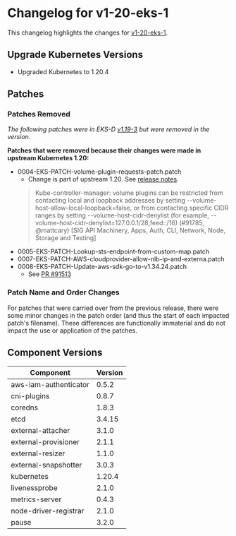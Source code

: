 # Changelog for v1-20-eks-1

This changelog highlights the changes for [v1-20-eks-1](https://github.com/aws/eks-distro/tree/v1-20-eks-1).

## Upgrade Kubernetes Versions

* Upgraded Kubernetes to 1.20.4

## Patches

### Patches Removed
_The following patches were in EKS-D [v1.19-3](https://github.com/aws/eks-distro/tree/v1-19-eks-3/projects/kubernetes/kubernetes/1-19/patches)
but were removed in the version._

**Patches that were removed because their changes were made in upstream Kubernetes 1.20:**
* 0004-EKS-PATCH-volume-plugin-requests-patch.patch
  * Change is part of upstream 1.20. See [release notes](https://kubernetes.io/docs/setup/release/notes/#api-change).
  > Kube-controller-manager: volume plugins can be restricted from contacting local and loopback addresses by setting --volume-host-allow-local-loopback=false, or from contacting specific CIDR ranges by setting --volume-host-cidr-denylist (for example, --volume-host-cidr-denylist=127.0.0.1/28,feed::/16) (#91785, @mattcary) [SIG API Machinery, Apps, Auth, CLI, Network, Node, Storage and Testing]
* 0005-EKS-PATCH-Lookup-sts-endpoint-from-custom-map.patch
* 0007-EKS-PATCH-AWS-cloudprovider-allow-nlb-ip-and-externa.patch
* 0008-EKS-PATCH-Update-aws-sdk-go-to-v1.34.24.patch
    * See [PR #91513](https://github.com/kubernetes/kubernetes/pull/91513)

### Patch Name and Order Changes
For patches that were carried over from the previous release, there were some minor changes in the patch order (and thus
the start of each impacted patch's filename). These differences are functionally immaterial and do not impact the use or
application of the patches.

## Component Versions

| Component             | Version           |
|-----------------------|-------------------|
| aws-iam-authenticator | 0.5.2             |
| cni-plugins           | 0.8.7             |
| coredns               | 1.8.3             |
| etcd                  | 3.4.15            |
| external-attacher     | 3.1.0             |
| external-provisioner  | 2.1.1             |
| external-resizer      | 1.1.0             |
| external-snapshotter  | 3.0.3             |
| kubernetes            | 1.20.4            |
| livenessprobe         | 2.1.0             |
| metrics-server        | 0.4.3             |
| node-driver-registrar | 2.1.0             |
| pause                 | 3.2.0             |
